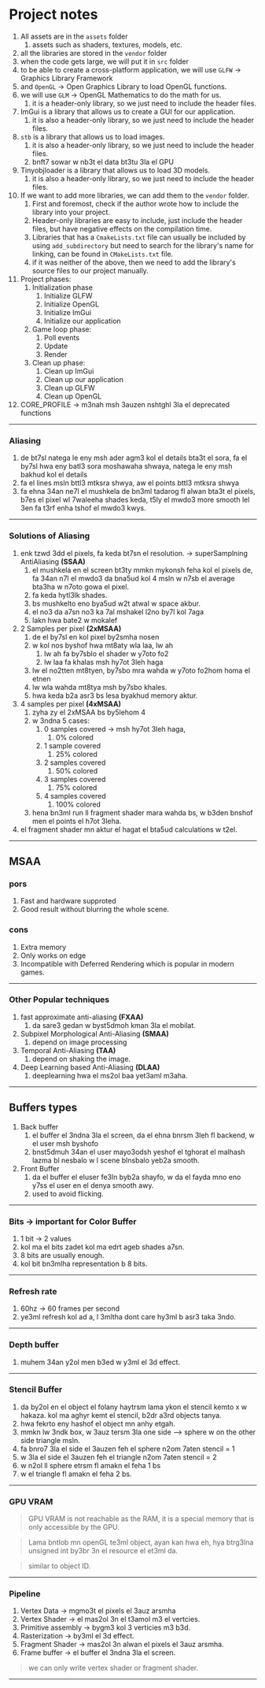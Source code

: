 # Project notes
1. All assets are in the `assets` folder
   1. assets such as shaders, textures, models, etc.
2. all the libraries are stored in the `vendor` folder
3. when the code gets large, we will put it in `src` folder
4. to be able to create a cross-platform application, we will use `GLFW` -> Graphics Library Framework
5. and `OpenGL` -> Open Graphics Library to load OpenGL functions. 
6. we will use `GLM` -> OpenGL Mathematics to do the math for us.
   1. it is a header-only library, so we just need to include the header files.
7. ImGui is a library that allows us to create a GUI for our application.
   1. it is also a header-only library, so we just need to include the header files.
8. `stb` is a library that allows us to load images.
   1. it is also a header-only library, so we just need to include the header files.
   2. bnft7 sowar w nb3t el data bt3tu 3la el GPU
9. Tinyobjloader is a library that allows us to load 3D models.
   1. it is also a header-only library, so we just need to include the header files.
10. If we want to add more libraries, we can add them to the `vendor` folder.
    1.  First and foremost, check if the author wrote how to include the library into your project.
    2.  Header-only libraries are easy to include, just include the header files, but have negative effects on the compilation time.
    3.  Libraries that has a `CmakeLists.txt` file can usually be included by using `add_subdirectory` but need to search for the library's name for linking, can be found in `CMakeLists.txt` file.
    4.  if it was neither of the above, then we need to add the library's source files to our project manually. 
11. Project phases:
    1.  Initialization phase
        1.  Initialize GLFW
        2.  Initialize OpenGL
        3.  Initialize ImGui
        4.  Initialize our application
    2. Game loop phase:
        1.  Poll events
        2.  Update
        3.  Render
    3. Clean up phase:
        1.  Clean up ImGui
        2.  Clean up our application
        3.  Clean up GLFW
        4.  Clean up OpenGL
 12. CORE_PROFILE -> m3nah msh 3auzen nshtghl 3la el deprecated functions
----------
### Aliasing 
1. de bt7sl natega le eny msh ader agm3 kol el details bta3t el sora, fa el by7sl hwa eny batl3 sora moshawaha shwaya, natega le eny msh bakhud kol el details
2. fa el lines msln bttl3 mtksra shwya, aw el points bttl3 mtksra shwya
3. fa ehna 34an ne7l el mushkela de bn3ml tadarog fl alwan bta3t el pixels, b7es el pixel wl 7waleeha shades keda, t5ly el mwdo3 more smooth lel 3en fa t3rf enha tshof el mwdo3 kwys.
---------
### Solutions of Aliasing 
1. enk tzwd 3dd el pixels, fa keda bt7sn el resolution. -> superSamplning AntiAliasing **(SSAA)**
   1. el mushkela en el screen bt3ty mmkn mykonsh feha kol el pixels de, fa 34an n7l el mwdo3 da bna5ud kol 4 msln w n7sb el average bta3ha w n7oto gowa el pixel. 
   2. fa keda hytl3lk shades. 
   3. bs mushkelto eno bya5ud w2t atwal w space akbur. 
   4. el no3 da a7sn no3 ka 7al mshakel l2no by7l kol 7aga
   5. lakn hwa bate2 w mokalef
2. 2 Samples per pixel **(2xMSAA)**
   1. de el by7sl en kol pixel by2smha nosen 
   2. w kol nos byshof hwa mt8aty wla laa, lw ah 
      1. lw ah fa by7sblo el shader w y7oto fo2
      2. lw laa fa khalas msh hy7ot 3leh haga
   3. lw el no2tten mt8tyen, by7sbo mra wahda w y7oto fo2hom homa el etnen
   4. lw wla wahda mt8tya msh by7sbo khales.
   5. hwa keda b2a asr3 bs lesa byakhud memory aktur. 
3. 4 samples per pixel **(4xMSAA)**
   1. zyha zy el 2xMSAA bs by5lehom 4
   2. w 3ndna 5 cases:
      1. 0 samples covered -> msh hy7ot 3leh haga,
         1. 0% colored
      2. 1 sample covered
         1. 25% colored
      3. 2 samples covered
         1. 50% colored
      4. 3 samples covered
         1. 75% colored
      5. 4 samples covered
         1. 100% colored
   3. hena bn3ml run ll fragment shader mara wahda bs, w b3den bnshof men el points el h7ot 3leha. 
4. el fragment shader mn aktur el hagat el bta5ud calculations w t2el. 
-------
## MSAA 
### pors 
1. Fast and hardware supproted
2. Good result without blurring the whole scene. 
### cons
1. Extra memory
2. Only works on edge
3. Incompatible with Deferred Rendering which is popular in modern games.
------------
### Other Popular techniques
1. fast approximate anti-aliasing **(FXAA)**
   1. da sare3 gedan w byst5dmoh kman 3la el mobilat.
2. Subpixel Morphological Anti-Aliasing **(SMAA)**
   1. depend on image processing 
3. Temporal Anti-Aliasing **(TAA)**
   1. depend on shaking the image.
4. Deep Learning based Anti-Aliasing **(DLAA)**
   1. deeplearning hwa el ms2ol baa yet3aml m3aha. 
------------
## Buffers types 
1. Back buffer
   1. el buffer el 3ndna 3la el screen, da el ehna bnrsm 3leh fl backend, w el user msh byshofo
   2. bnst5dmuh 34an el user mayo3odsh yeshof el tghorat el malhash lazma bl nesbalo w l scene blnsbalo yeb2a smooth. 
2. Front Buffer 
   1. da el buffer el eluser fe3ln byb2a shayfo, w da el fayda mno eno y7ss el user en el denya smooth awy. 
   2. used to avoid flicking.
-------------
### Bits -> important for Color Buffer
1. 1 bit -> 2 values
2. kol ma el bits zadet kol ma edrt ageb shades a7sn.
3. 8 bits are usually enough.
4. kol bit bn3mlha representation b 8 bits. 
-------------
### Refresh rate
1. 60hz -> 60 frames per second
2. ye3ml refresh kol ad a, l 3mltha dont care hy3ml b asr3 taka 3ndo. 
----------
### Depth buffer 
1. muhem 34an y2ol men b3ed w y3ml el 3d effect.
----------
### Stencil Buffer
1. da by2ol en el object el folany haytrsm lama ykon el stencil kemto x w hakaza. kol ma aghyr kemt el stencil, b2dr a3rd objects tanya. 
2. hwa fekrto eny hashof el object mn anhy etgah.
3. mmkn lw 3ndk box, w 3auz tersm 3la one side --> sphere w on the other side triangle msln.
4. fa bnro7 3la el side el 3auzen feh el sphere n2om 7aten stencil = 1
5. w 3la el side el 3auzen feh el triangle n2om 7aten stencil = 2
6. w n2ol ll sphere etrsm fl amakn el feha 1 bs
7. w el triangle fl amakn el feha 2 bs. 
----------
### GPU VRAM
> GPU VRAM is not reachable as the RAM, it is a special memory that is only accessible by the GPU.

> Lama bntlob mn openGL te3ml object, ayan kan hwa eh, hya btrg3lna unsigned int by3br 3n el resource el et3ml da. 

> similar to object ID. 
-----------
### Pipeline
1. Vertex Data -> mgmo3t el pixels el 3auz arsmha
2. Vertex Shader -> el mas2ol 3n el t3amol m3 el vertcies. 
3. Primitive assembly -> bygm3 kol 3 verticies m3 b3d.
4. Rasterization -> by3ml el 3d effect.
5. Fragment Shader -> mas2ol 3n alwan el pixels el 3auz arsmha.
6. Frame buffer -> el buffer el 3ndna 3la el screen. 
> we can only write vertex shader or fragment shader.
----------

